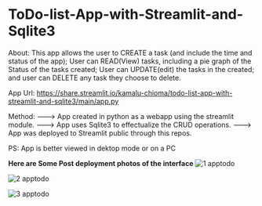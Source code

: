 # ToDo-list-App-with-Streamlit-and-Sqlite3

About: 
This app allows the user to CREATE a task (and include the time and status of the app); User can READ(View) tasks, including a pie graph of the Status of the tasks created; User can UPDATE(edit) the tasks in the created; and user can DELETE any task they choose to delete.


App Url: https://share.streamlit.io/kamalu-chioma/todo-list-app-with-streamlit-and-sqlite3/main/app.py


Method:
---> App created in python as a webapp using the streamlit module.
---> App uses Sqlite3 to effectualize the CRUD operations.
---> App was deployed to Streamlit public through this repos.

PS: App is better viewed in dektop mode or on a PC


******Here are Some Post deployment photos of the interface******
![1 apptodo](https://user-images.githubusercontent.com/43454449/173863930-d4e43fd2-a204-4a23-84fa-e011551d7c7b.PNG)

![2 apptodo](https://user-images.githubusercontent.com/43454449/173864151-e7c475f3-1810-47a7-af8a-aa62a900f45d.PNG)

![3 apptodo](https://user-images.githubusercontent.com/43454449/173864201-4ab5383c-42b3-4ed5-bbb0-52daf8107ede.PNG)
